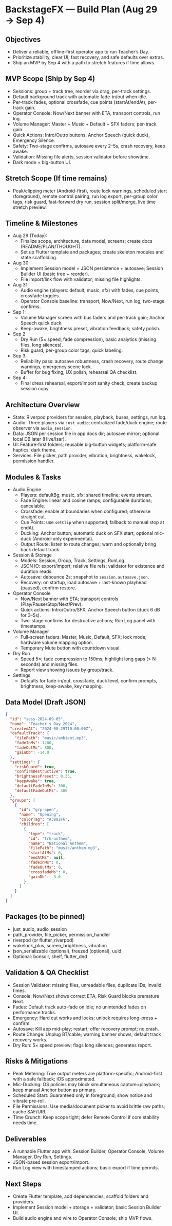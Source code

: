 # BackstageFX — Build Plan (Aug 29 → Sep 4)

## Objectives
- Deliver a reliable, offline-first operator app to run Teacher’s Day.
- Prioritize stability, clear UI, fast recovery, and safe defaults over extras.
- Ship an MVP by Sep 4 with a path to stretch features if time allows.

## MVP Scope (Ship by Sep 4)
- Sessions: group + track tree, reorder via drag, per-track settings.
- Default background track with automatic fade-in/out when idle.
- Per-track fades, optional crossfade, cue points (startAt/endAt), per-track gain.
- Operator Console: Now/Next banner with ETA, transport controls, run log.
- Volume Manager: Master + Music + Default + SFX faders; per-track gain.
- Quick Actions: Intro/Outro buttons, Anchor Speech (quick duck), Emergency Silence.
- Safety: Two-stage confirms, autosave every 2–5s, crash recovery, keep awake.
- Validation: Missing file alerts, session validator before showtime.
- Dark mode + big-button UI.

## Stretch Scope (If time remains)
- Peak/clipping meter (Android-first), route lock warnings, scheduled start (foreground),
  remote control pairing, run log export, per-group color tags, risk guard, fast-forward dry run, session split/merge, live time stretch preview.

## Timeline & Milestones
- Aug 29 (Today):
  - Finalize scope, architecture, data model, screens; create docs (README/PLAN/THOUGHT).
  - Set up Flutter template and packages; create skeleton modules and state scaffolding.
- Aug 30:
  - Implement Session model + JSON persistence + autosave; Session Builder UI (basic tree + reorder).
  - File import/link flow with validator; missing file highlights.
- Aug 31:
  - Audio engine (players: default, music, sfx) with fades, cue points, crossfade toggles.
  - Operator Console baseline: transport, Now/Next, run log, two-stage confirms.
- Sep 1:
  - Volume Manager screen with bus faders and per-track gain; Anchor Speech quick duck.
  - Keep-awake, brightness preset, vibration feedback; safety polish.
- Sep 2:
  - Dry Run (5× speed, fade compression), basic analytics (missing files, long silences).
  - Risk guard; per-group color tags; quick labeling.
- Sep 3:
  - Reliability pass: autosave robustness, crash recovery, route change warnings, emergency scene lock.
  - Buffer for bug fixing, UX polish, rehearsal QA checklist.
- Sep 4:
  - Final dress rehearsal, export/import sanity check, create backup session copy.

## Architecture Overview
- State: Riverpod providers for session, playback, buses, settings, run log.
- Audio: Three players via `just_audio`; centralized fade/duck engine; route observer via `audio_session`.
- Data: JSON per session file in app docs dir; autosave mirror; optional local DB later (Hive/Isar).
- UI: Feature-first folders; reusable big-button widgets; platform-safe haptics; dark theme.
- Services: File picker, path provider, vibration, brightness, wakelock, permission handler.

## Modules & Tasks
- Audio Engine
  - Players: defaultBg, music, sfx; shared timeline; events stream.
  - Fade Engine: linear and cosine ramps; configurable durations; cancelable.
  - Crossfade: enable at boundaries when configured; otherwise straight cut.
  - Cue Points: use `setClip` when supported; fallback to manual stop at endAt.
  - Ducking: Anchor button; automatic duck on SFX start; optional mic-duck (Android-only experimental).
  - Output Route: listen to route changes; warn and optionally bring back default track.
- Session & Storage
  - Models: Session, Group, Track, Settings, RunLog.
  - JSON IO: export/import; relative file refs; validator for existence and duration reads.
  - Autosave: debounce 2s; snapshot to `session.autosave.json`.
  - Recovery: on startup, load autosave + last-known playhead (paused), confirm restore.
- Operator Console
  - Now/Next banner with ETA; transport controls (Play/Pause/Stop/Next/Prev).
  - Quick actions: Intro/Outro/SFX; Anchor Speech button (duck 6 dB for 3–5s).
  - Two-stage confirms for destructive actions; Run Log panel with timestamps.
- Volume Manager
  - Full-screen faders: Master, Music, Default, SFX; lock mode; hardware volume mapping option.
  - Temporary Mute button with countdown visual.
- Dry Run
  - Speed 5×; fade compression to 150ms; highlight long gaps (> N seconds) and missing files.
  - Report view showing issues by group/track.
- Settings
  - Defaults for fade-in/out, crossfade, duck level, confirm prompts, brightness, keep-awake, key mapping.

## Data Model (Draft JSON)
```json
{
  "id": "sess-2024-09-05",
  "name": "Teacher's Day 2024",
  "createdAt": "2024-08-29T10:00:00Z",
  "defaultTrack": {
    "filePath": "music/ambient.mp3",
    "fadeInMs": 1200,
    "fadeOutMs": 800,
    "gainDb": -14.0
  },
  "settings": {
    "riskGuard": true,
    "confirmDestructive": true,
    "brightnessPreset": 0.35,
    "keepAwake": true,
    "defaultFadeInMs": 300,
    "defaultFadeOutMs": 300
  },
  "groups": [
    {
      "id": "grp-open",
      "name": "Opening",
      "colorTag": "#3B82F6",
      "children": [
        {
          "type": "track",
          "id": "trk-anthem",
          "name": "National Anthem",
          "filePath": "music/anthem.mp3",
          "startAtMs": 0,
          "endAtMs": null,
          "fadeInMs": 0,
          "fadeOutMs": 0,
          "crossfadeMs": 0,
          "gainDb": -3.0
        }
      ]
    }
  ]
}
```

## Packages (to be pinned)
- just_audio, audio_session
- path_provider, file_picker, permission_handler
- riverpod (or flutter_riverpod)
- wakelock_plus, screen_brightness, vibration
- json_serializable (optional), freezed (optional), uuid
- Optional: bonsoir, shelf, flutter_dnd

## Validation & QA Checklist
- Session Validator: missing files, unreadable files, duplicate IDs, invalid times.
- Console: Now/Next shows correct ETA; Risk Guard blocks premature Next.
- Fades: Default track auto-fade on idle; no unintended fades on performance tracks.
- Emergency: Hard cut works and locks; unlock requires long-press + confirm.
- Autosave: Kill app mid-play; restart; offer recovery prompt; no crash.
- Route Change: Unplug BT/cable; warning banner shows; default track recovery works.
- Dry Run: 5× speed preview; flags long silences; generates report.

## Risks & Mitigations
- Peak Metering: True output meters are platform-specific; Android-first with a safe fallback; iOS approximated.
- Mic-Ducking: OS policies may block simultaneous capture+playback; keep manual Anchor button as primary.
- Scheduled Start: Guaranteed only in foreground; show notice and vibrate pre-roll.
- File Permissions: Use media/document picker to avoid brittle raw paths; cache SAF/URI.
- Time Crunch: Keep scope tight; defer Remote Control if core stability needs time.

## Deliverables
- A runnable Flutter app with: Session Builder, Operator Console, Volume Manager, Dry Run, Settings.
- JSON-based session export/import.
- Run Log view with timestamped actions; basic export if time permits.

## Next Steps
- Create Flutter template, add dependencies, scaffold folders and providers.
- Implement Session model + storage + validator; basic Session Builder UI.
- Build audio engine and wire to Operator Console; ship MVP flows.
